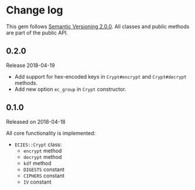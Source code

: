Change log
====

This gem follows [Semantic Versioning 2.0.0](http://semver.org/spec/v2.0.0.html).
All classes and public methods are part of the public API.

0.2.0
---
Release 2018-04-19

- Add support for hex-encoded keys in `Crypt#encrypt` and `Crypt#decrypt` methods.
- Add new option `ec_group` in `Crypt` constructor.

0.1.0
----
Released on 2018-04-18

All core functionality is implemented:

- `ECIES::Crypt` class:
  - `encrypt` method
  - `decrypt` method
  - `kdf` method
  - `DIGESTS` constant
  - `CIPHERS` constant
  - `IV` constant
